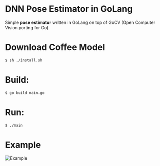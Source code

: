 # DNN Pose Estimator in GoLang

Simple **pose estimator** written in GoLang on top of GoCV (Open Computer Vision porting for Go).

# Download Coffee Model

```sh
$ sh ./install.sh
```

# Build:

```sh
$ go build main.go
```

# Run:

```sh
$ ./main
```

# Example

![Example](https://bitbucket.org/om-art/dnn-pose-estimator-go/raw/5b63bfbfe0d760b86f010a52ea3fa906eeb005f2/doc/example.png)
